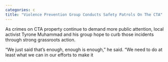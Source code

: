 ```yaml
---
categories: c
title: "Violence Prevention Group Conducts Safety Patrols On The CTA"
---
```


As crimes on CTA property continue to demand more public attention, local activist Tyrone Muhammad and his group hope to curb those incidents through strong grassroots action. 



“We just said that’s enough, enough is enough,” he said. “We need to do at least what we can in our efforts to make it 
